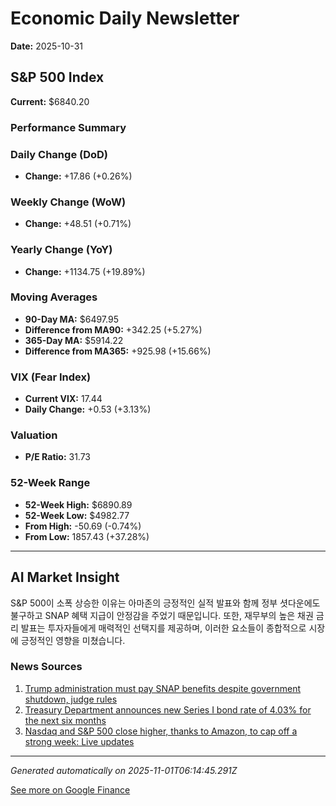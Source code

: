 # Economic Daily Newsletter

**Date:** 2025-10-31

## S&P 500 Index

**Current:** $6840.20

### Performance Summary

### Daily Change (DoD)
- **Change:** +17.86 (+0.26%)

### Weekly Change (WoW)
- **Change:** +48.51 (+0.71%)

### Yearly Change (YoY)
- **Change:** +1134.75 (+19.89%)

### Moving Averages
- **90-Day MA:** $6497.95
- **Difference from MA90:** +342.25 (+5.27%)
- **365-Day MA:** $5914.22
- **Difference from MA365:** +925.98 (+15.66%)

### VIX (Fear Index)
- **Current VIX:** 17.44
- **Daily Change:** +0.53 (+3.13%)

### Valuation
- **P/E Ratio:** 31.73

### 52-Week Range
- **52-Week High:** $6890.89
- **52-Week Low:** $4982.77
- **From High:** -50.69 (-0.74%)
- **From Low:** 1857.43 (+37.28%)

---

## AI Market Insight

S&P 500이 소폭 상승한 이유는 아마존의 긍정적인 실적 발표와 함께 정부 셧다운에도 불구하고 SNAP 혜택 지급이 안정감을 주었기 때문입니다. 또한, 재무부의 높은 채권 금리 발표는 투자자들에게 매력적인 선택지를 제공하며, 이러한 요소들이 종합적으로 시장에 긍정적인 영향을 미쳤습니다.

### News Sources
1. [Trump administration must pay SNAP benefits despite government shutdown, judge rules](https://www.cnbc.com/2025/10/31/snap-trump-judge-food-stamps-shutdown.html)
2. [Treasury Department announces new Series I bond rate of 4.03% for the next six months](https://www.cnbc.com/2025/10/31/treasury-i-bond-rate-through-april-2026.html)
3. [Nasdaq and S&P 500 close higher, thanks to Amazon, to cap off a strong week: Live updates](https://www.cnbc.com/2025/10/30/stock-market-today-live-updates.html)

---

*Generated automatically on 2025-11-01T06:14:45.291Z*

[See more on Google Finance](https://www.google.com/finance/quote/.INX:INDEXSP)
